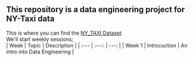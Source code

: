 ## This repository is a data engineering project for NY-Taxi data
This is where you can find the [NY_TAXI Dataset](https://www1.nyc.gov/site/tlc/about/tlc-trip-record-data.page) </br>
We'll start weekly sessions;
</br>
| Week | Topic | Description |
| :--- | :---: | ---: |
| Week 1 | Introcuction | An intro into Data Engineering |
